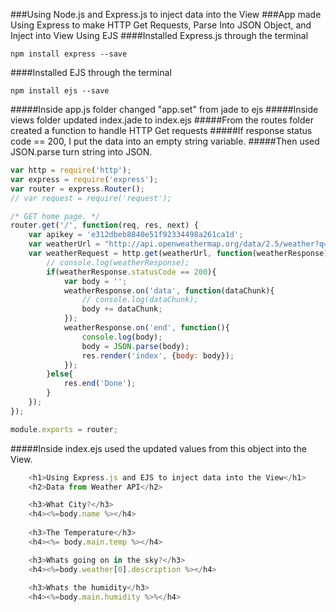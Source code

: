 ###Using Node.js and Express.js to inject data into the View
###App made Using Express to make HTTP Get Requests, Parse Into JSON Object, and Inject into View Using EJS
####Installed Express.js through the terminal
```
npm install express --save
```
####Installed EJS through the terminal
```
npm install ejs --save
```
#####Inside app.js folder changed "app.set" from jade to ejs
#####Inside views folder updated index.jade to index.ejs
#####From the routes folder created a function to handle HTTP Get requests
#####If response status code == 200, I put the data into an empty string variable.
#####Then used JSON.parse turn string into JSON.
```js
var http = require('http');
var express = require('express');
var router = express.Router();
// var request = require('request');

/* GET home page. */
router.get('/', function(req, res, next) {
	var apikey = 'e312dbeb8840e51f92334498a261ca1d';
	var weatherUrl = "http://api.openweathermap.org/data/2.5/weather?q=Seattle&units=imperial&APPID="+apikey;
	var weatherRequest = http.get(weatherUrl, function(weatherResponse){
		// console.log(weatherResponse);
		if(weatherResponse.statusCode == 200){
			var body = '';
			weatherResponse.on('data', function(dataChunk){
				// console.log(dataChunk);
				body += dataChunk;
			});
			weatherResponse.on('end', function(){
				console.log(body);
				body = JSON.parse(body);
				res.render('index', {body: body});
			});
		}else{
			res.end('Done');
		}
	});
});

module.exports = router;
```
#####Inside index.ejs used the updated values from this object into the View.
```js
	<h1>Using Express.js and EJS to inject data into the View</h1>
	<h2>Data from Weather API</h2>

	<h3>What City?</h3>
	<h4><%=body.name %></h4>
	
	<h3>The Temperature</h3>
	<h4><%= body.main.temp %></h4>

	<h3>Whats going on in the sky?</h3>
	<h4><%=body.weather[0].description %></h4>
	
	<h3>Whats the humidity</h3>
	<h4><%=body.main.humidity %>%</h4>
```
